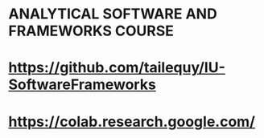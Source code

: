 # ANALYTICAL SOFTWARE AND FRAMEWORKS COURSE
# https://github.com/tailequy/IU-SoftwareFrameworks
# https://colab.research.google.com/
